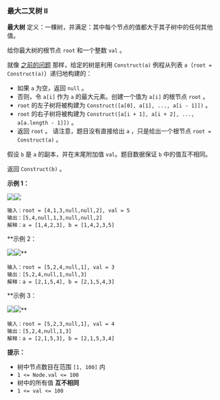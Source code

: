 ### 最大二叉树 II ###
**最大树** 定义：一棵树，并满足：其中每个节点的值都大于其子树中的任何其他值。

给你最大树的根节点 `root` 和一个整数 `val` 。

就像 [之前的问题](https://leetcode.cn/problems/maximum-binary-tree/) 那样，给定的树是利用 `Construct(a)` 例程从列表 `a`（`root = Construct(a)`）递归地构建的：

* 如果 `a` 为空，返回 `null` 。
* 否则，令 `a[i]` 作为 `a` 的最大元素。创建一个值为 `a[i]` 的根节点 `root` 。
* `root` 的左子树将被构建为 `Construct([a[0], a[1], ..., a[i - 1]])` 。
* `root` 的右子树将被构建为 `Construct([a[i + 1], a[i + 2], ..., a[a.length - 1]])` 。
* 返回 `root` 。
请注意，题目没有直接给出 `a` ，只是给出一个根节点 `root = Construct(a)` 。

假设 `b` 是 `a` 的副本，并在末尾附加值 `val`。题目数据保证 `b` 中的值互不相同。

返回 `Construct(b)` 。



**示例 1：**

**![](https://assets.leetcode-cn.com/aliyun-lc-upload/uploads/2019/02/23/maximum-binary-tree-1-1.png)![](https://assets.leetcode-cn.com/aliyun-lc-upload/uploads/2019/02/23/maximum-binary-tree-1-2.png)**

```
输入：root = [4,1,3,null,null,2], val = 5
输出：[5,4,null,1,3,null,null,2]
解释：a = [1,4,2,3], b = [1,4,2,3,5]
```

**示例 2：


![](https://assets.leetcode-cn.com/aliyun-lc-upload/uploads/2019/02/23/maximum-binary-tree-2-1.png)![](https://assets.leetcode-cn.com/aliyun-lc-upload/uploads/2019/02/23/maximum-binary-tree-2-2.png)**

```
输入：root = [5,2,4,null,1], val = 3
输出：[5,2,4,null,1,null,3]
解释：a = [2,1,5,4], b = [2,1,5,4,3]
```

**示例 3：


![](https://assets.leetcode-cn.com/aliyun-lc-upload/uploads/2019/02/23/maximum-binary-tree-3-1.png)![](https://assets.leetcode-cn.com/aliyun-lc-upload/uploads/2019/02/23/maximum-binary-tree-3-2.png)**

```
输入：root = [5,2,3,null,1], val = 4
输出：[5,2,4,null,1,3]
解释：a = [2,1,5,3], b = [2,1,5,3,4]
```



**提示：**

* 树中节点数目在范围 `[1, 100]` 内
* `1 <= Node.val <= 100`
* 树中的所有值 **互不相同**
* `1 <= val <= 100`



